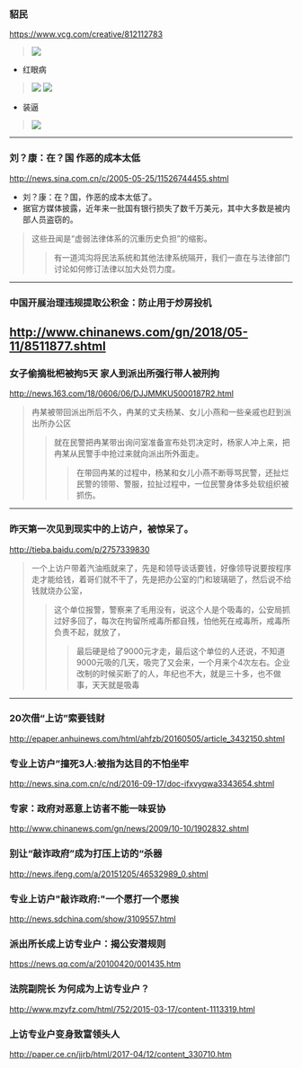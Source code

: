 ### 貂民
https://www.vcg.com/creative/812112783
>![](http://imgs.ali213.net/zpro/custom/2018-05-21/e27760d7-2379-b51f-7a2c-c97aba805456.jpg)
- 红眼病
>![](https://goss.vcg.com/creative/vcg/800/version23/VCG41522936111.jpg)
>![](http://img.11665.com/img02_p/i2/T1X.H0Fo4bXXXXXXXX_!!0-item_pic.jpg)
- 装逼
>![](http://bbsimg.ali213.net/data/attachment/forum/201806/29/162503tzo6hkihiihh6fto.gif)
---
### 刘？康：在？国 作恶的成本太低
http://news.sina.com.cn/c/2005-05-25/11526744455.shtml
- 刘？康：在？国，作恶的成本太低了。
- 据官方媒体披露，近年来一批国有银行损失了数千万美元，其中大多数是被内部人员盗窃的。
>这些丑闻是“虚弱法律体系的沉重历史负担”的缩影。
>>有一道鸿沟将民法系统和其他法律系统隔开，我们一直在与法律部门讨论如何修订法律以加大处罚力度。
---
### 中国开展治理违规提取公积金：防止用于炒房投机
http://www.chinanews.com/gn/2018/05-11/8511877.shtml
---
### 女子偷摘枇杷被拘5天 家人到派出所强行带人被刑拘
http://news.163.com/18/0606/06/DJJMMKU5000187R2.html
>冉某被带回派出所后不久，冉某的丈夫杨某、女儿小燕和一些亲戚也赶到派出所办公区
>>就在民警把冉某带出询问室准备宣布处罚决定时，杨家人冲上来，把冉某从民警手中抢过来就向派出所外面走。
>>>在带回冉某的过程中，杨某和女儿小燕不断辱骂民警，还扯烂民警的领带、警服，拉扯过程中，一位民警身体多处软组织被抓伤。
---
### 昨天第一次见到现实中的上访户，被惊呆了。
http://tieba.baidu.com/p/2757339830
>一个上访户带着汽油瓶就来了，先是和领导谈话要钱，好像领导说要按程序走才能给钱，着哥们就不干了，先是把办公室的门和玻璃砸了，然后说不给钱就烧办公室，
>>这个单位报警，警察来了毛用没有，说这个人是个吸毒的，公安局抓过好多回了，每次在拘留所戒毒所都自残，怕他死在戒毒所，戒毒所负责不起，就放了，
>>>最后硬是给了9000元才走，最后这个单位的人还说，不知道9000元吸的几天，吸完了又会来，一个月来个4次左右。企业改制的时候买断了的人，年纪也不大，就是三十多，也不做事，天天就是吸毒
---
### 20次借“上访”索要钱财
http://epaper.anhuinews.com/html/ahfzb/20160505/article_3432150.shtml
### 专业上访户”撞死3人:被指为达目的不怕坐牢
http://news.sina.com.cn/c/nd/2016-09-17/doc-ifxvyqwa3343654.shtml
### 专家：政府对恶意上访者不能一味妥协
http://www.chinanews.com/gn/news/2009/10-10/1902832.shtml
### 别让“敲诈政府”成为打压上访的“杀器
http://news.ifeng.com/a/20151205/46532989_0.shtml
### 专业上访户"敲诈政府:"一个愿打一个愿挨
http://news.sdchina.com/show/3109557.html
### 派出所长成上访专业户：揭公安潜规则
https://news.qq.com/a/20100420/001435.htm
### 法院副院长 为何成为上访专业户？
http://www.mzyfz.com/html/752/2015-03-17/content-1113319.html
### 上访专业户变身致富领头人
http://paper.ce.cn/jjrb/html/2017-04/12/content_330710.htm